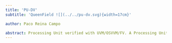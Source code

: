 ```yaml
---
title: 'PU-DV'
subtitle: 'QueenField ![](../../pu-dv.svg){width=17cm}'

author: Paco Reina Campo

abstract: Processing Unit verified with UVM/OSVVM/FV. A Processing Unit (PU) is an electronic system within a computer that carries out instructions of a program by performing the basic arithmetic, logic, controlling, and I/O operations specified by instructions. Instruction-level parallelism is a measure of how many instructions in a computer can be executed simultaneously. The PU is contained on a single Metal Oxide Semiconductor (MOS) Integrated Circuit (IC).
---
```

